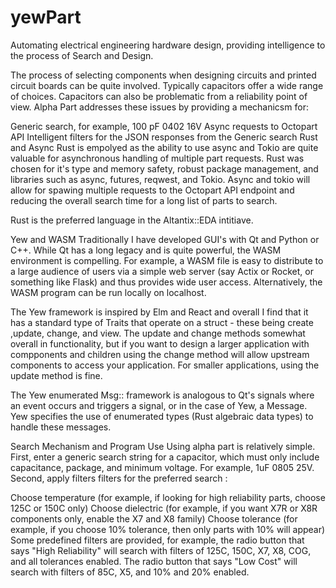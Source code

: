 # yewPart
Automating electrical engineering hardware design, providing intelligence to the process of Search and Design.

The process of selecting components when designing circuits and printed circuit boards can be quite involved. Typically capacitors offer a wide range of choices. Capacitors can also be problematic from a reliability point of view. Alpha Part addresses these issues by providing a mechanicsm for:

Generic search, for example, 100 pF 0402 16V
Async requests to Octopart API
Intelligent filters for the JSON responses from the Generic search
Rust and Async
Rust is empolyed as the ability to use async and Tokio are quite valuable for asynchronous handling of multiple part requests. Rust was chosen for it's type and memory safety, robust package management, and libraries such as async, futures, reqwest, and Tokio. Async and tokio will allow for spawing multiple requests to the Octopart API endpoint and reducing the overall search time for a long list of parts to search.

Rust is the preferred language in the Altantix::EDA intitiave.

Yew and WASM
Traditionally I have developed GUI's with Qt and Python or C++. While Qt has a long legacy and is quite powerful, the WASM environment is compelling. For example, a WASM file is easy to distribute to a large audience of users via a simple web server (say Actix or Rocket, or something like Flask) and thus provides wide user access. Alternatively, the WASM program can be run locally on localhost.

The Yew framework is inspired by Elm and React and overall I find that it has a standard type of Traits that operate on a struct - these being create ,update, change, and view. The update and change methods somewhat overall in functionality, but if you want to design a larger application with compponents and children using the change method will allow upstream components to access  your application. For smaller applications, using the update method is fine. 

The Yew enumerated Msg:: framework is analogous to Qt's signals where an event occurs and triggers a signal, or in the case of Yew, a Message. Yew specifies the use of enumerated types (Rust algebraic data types) to handle these messages.

Search Mechanism and Program Use
Using alpha part is relatively simple. First, enter a generic search string for a capacitor, which must only include capacitance, package, and minimum voltage. For example, 1uF 0805 25V. Second, apply filters filters for the preferred search :

Choose temperature (for example, if looking for high reliability parts, choose 125C or 150C only)
Choose dielectric (for example, if you want X7R or X8R components only, enable the X7 and X8 family)
Choose tolerance (for example, if you choose 10% tolerance, then only parts with 10% will appear)
Some predefined filters are provided, for example, the radio button that says "High Reliability" will search with filters of 125C, 150C, X7, X8, COG, and all tolerances enabled. The radio button that says "Low Cost" will search with filters of 85C, X5, and 10% and 20% enabled.